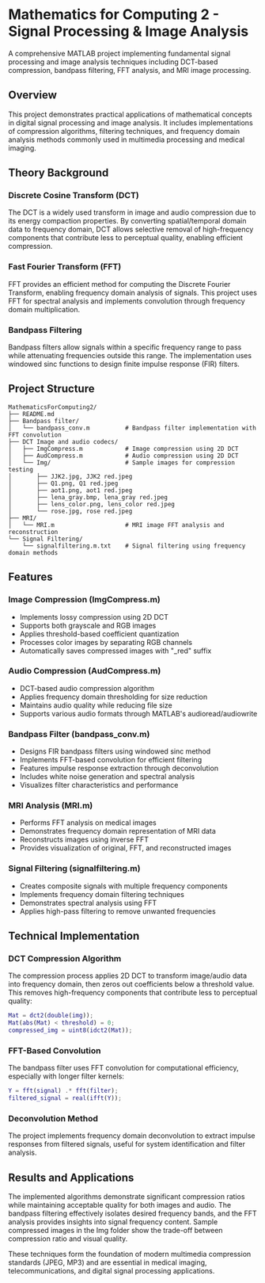# Mathematics for Computing 2 - Signal Processing & Image Analysis

A comprehensive MATLAB project implementing fundamental signal processing and image analysis techniques including DCT-based compression, bandpass filtering, FFT analysis, and MRI image processing.

## Overview

This project demonstrates practical applications of mathematical concepts in digital signal processing and image analysis. It includes implementations of compression algorithms, filtering techniques, and frequency domain analysis methods commonly used in multimedia processing and medical imaging.

## Theory Background

### Discrete Cosine Transform (DCT)
The DCT is a widely used transform in image and audio compression due to its energy compaction properties. By converting spatial/temporal domain data to frequency domain, DCT allows selective removal of high-frequency components that contribute less to perceptual quality, enabling efficient compression.

### Fast Fourier Transform (FFT)
FFT provides an efficient method for computing the Discrete Fourier Transform, enabling frequency domain analysis of signals. This project uses FFT for spectral analysis and implements convolution through frequency domain multiplication.

### Bandpass Filtering
Bandpass filters allow signals within a specific frequency range to pass while attenuating frequencies outside this range. The implementation uses windowed sinc functions to design finite impulse response (FIR) filters.

## Project Structure

```
MathematicsForComputing2/
├── README.md
├── Bandpass filter/
│   └── bandpass_conv.m          # Bandpass filter implementation with FFT convolution
├── DCT Image and audio codecs/
│   ├── ImgCompress.m            # Image compression using 2D DCT
│   ├── AudCompress.m            # Audio compression using 2D DCT
│   └── Img/                     # Sample images for compression testing
│       ├── JJK2.jpg, JJK2 red.jpeg
│       ├── Q1.png, Q1 red.jpeg
│       ├── aot1.png, aot1 red.jpeg
│       ├── lena_gray.bmp, lena_gray red.jpeg
│       ├── lens_color.png, lens_color red.jpeg
│       └── rose.jpg, rose red.jpeg
├── MRI/
│   └── MRI.m                    # MRI image FFT analysis and reconstruction
└── Signal Filtering/
    └── signalfiltering.m.txt    # Signal filtering using frequency domain methods
```

## Features

### Image Compression (ImgCompress.m)
- Implements lossy compression using 2D DCT
- Supports both grayscale and RGB images
- Applies threshold-based coefficient quantization
- Processes color images by separating RGB channels
- Automatically saves compressed images with "_red" suffix

### Audio Compression (AudCompress.m)
- DCT-based audio compression algorithm
- Applies frequency domain thresholding for size reduction
- Maintains audio quality while reducing file size
- Supports various audio formats through MATLAB's audioread/audiowrite

### Bandpass Filter (bandpass_conv.m)
- Designs FIR bandpass filters using windowed sinc method
- Implements FFT-based convolution for efficient filtering
- Features impulse response extraction through deconvolution
- Includes white noise generation and spectral analysis
- Visualizes filter characteristics and performance

### MRI Analysis (MRI.m)
- Performs FFT analysis on medical images
- Demonstrates frequency domain representation of MRI data
- Reconstructs images using inverse FFT
- Provides visualization of original, FFT, and reconstructed images

### Signal Filtering (signalfiltering.m)
- Creates composite signals with multiple frequency components
- Implements frequency domain filtering techniques
- Demonstrates spectral analysis using FFT
- Applies high-pass filtering to remove unwanted frequencies

## Technical Implementation

### DCT Compression Algorithm
The compression process applies 2D DCT to transform image/audio data into frequency domain, then zeros out coefficients below a threshold value. This removes high-frequency components that contribute less to perceptual quality:

```matlab
Mat = dct2(double(img));
Mat(abs(Mat) < threshold) = 0;
compressed_img = uint8(idct2(Mat));
```

### FFT-Based Convolution
The bandpass filter uses FFT convolution for computational efficiency, especially with longer filter kernels:

```matlab
Y = fft(signal) .* fft(filter);
filtered_signal = real(ifft(Y));
```

### Deconvolution Method
The project implements frequency domain deconvolution to extract impulse responses from filtered signals, useful for system identification and filter analysis.

## Results and Applications

The implemented algorithms demonstrate significant compression ratios while maintaining acceptable quality for both images and audio. The bandpass filtering effectively isolates desired frequency bands, and the FFT analysis provides insights into signal frequency content. Sample compressed images in the Img folder show the trade-off between compression ratio and visual quality.

These techniques form the foundation of modern multimedia compression standards (JPEG, MP3) and are essential in medical imaging, telecommunications, and digital signal processing applications.
